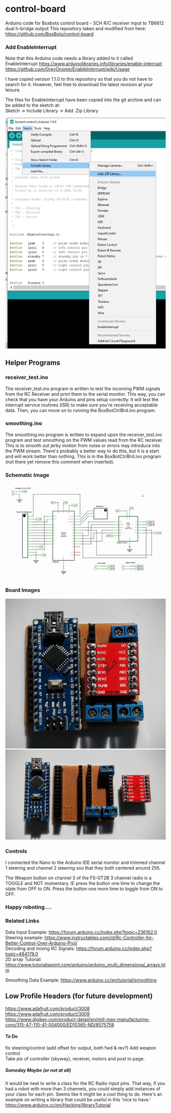 # control-board
Arduino code for Boxbots control board - 3CH R/C receiver input to TB6612 dual h-bridge output
This repository taken and modified from here:  https://github.com/BoxBots/control-board

### Add EnableInterrupt
Note that this Arduino code needs a library added to it called EnableInterrupt
https://www.arduinolibraries.info/libraries/enable-interrupt  
https://github.com/GreyGnome/EnableInterrupt/wiki/Usage  

I have copied version 1.1.0 to this repository so that you do not have to search for it.  However, feel free to download the latest revision at your leisure.  

The files for EnableInterrupt have been copied into the git archive and can be added to the sketch at:  
Sketch -> Include Library -> Add .Zip Library  

![alt text][AddLibrary]

## Helper Programs  
### receiver_test.ino  
The receiver_test.ino program is written to test the incoming PWM signals from the RC Receiver and print them to the serial monitor.  This way, you can check that you have your Arduino and pins setup correctly.  It will test the interrupt service routines (ISR) to make sure you're receiving acceptable data.  Then, you can move on to running the BoxBotCtrlBrd.ino program.  

### smoothing.ino  
The smoothing.ino program is written to expand upon the receiver_test.ino program and test smoothing on the PWM values read from the RC receiver.  This is to smooth out jerky motion from noise or errors may introduce into the PWM stream.  There's probably a better way to do this, but it is a start and will work better than nothing.  This is in the BoxBotCtrlBrd.ino program (not there yet remove this comment when inserted).  

### Schematic Image
![alt text][schematic]

### Board Images
![alt text][hardware1]
![alt text][hardware2]

### Controls
I connected the Nano to the Arduino IDE serial monitor and trimmed channel 1 steering and channel 2 steering soo that they both centered around 255.  

The Weapon button on channel 3 of the FS-GT2B 3 channel radio is a TOGGLE and NOT momentary.  IE press the button one time to change the state from OFF to ON.  Press the button one more time to toggle from ON to OFF.  

### Happy roboting....


### Related Links
Data Input Example:  https://forum.arduino.cc/index.php?topic=236162.0  
Steering example:  https://www.instructables.com/id/Rc-Controller-for-Better-Control-Over-Arduino-Proj/  
Decoding and mixing RC Signals:  https://forum.arduino.cc/index.php?topic=484179.0  
2D array Tutorial:  https://www.tutorialspoint.com/arduino/arduino_multi_dimensional_arrays.htm  

Smoothing Data Example:  https://www.arduino.cc/en/tutorial/smoothing

## Low Profile Headers (for future development)
https://www.adafruit.com/product/3008  
https://www.adafruit.com/product/3009  
https://www.digikey.com/product-detail/en/mill-max-manufacturing-corp/315-47-110-41-004000/ED10365-ND/8575758  

#### To Do  
fix steering/control  (add offset for output, both fwd & rev?)
Add weapon control  
Take pix of controller (skyway), receiver, motors and post to page.  
##### Someday Maybe (or not at all)  
It would be neat to write a class for the RC Radio input pins.  That way, if you had a robot with more than 3 channels, you could simply add instances of your class for each pin.  Seems like it might be a cool thing to do.  Here's an example on writing a library that could be useful in this 'nice to have:'  https://www.arduino.cc/en/Hacking/libraryTutorial


[AddLibrary]:/Images/LibraryAddImage.png "Add Library Image"
[schematic]:/Images/control_board_sch_v1.jpg "Schematic"
[hardware1]:/Images/IMG_20160724_100326.jpg "Hardware Image"
[hardware2]:/Images/IMG_20160724_100359.jpg "Hardware Image"